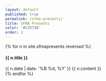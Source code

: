 ```yaml
---
layout: default
published: true
permalink: /sfma-presents/
title: SFMA Presents
color: '#C3573B'
order: 2
---
```

{% for n in site.sfmapresents  reversed %}
<article>
  <h4> {{ n.title }} </h4>
  <date>{{ n.date | date: '%B %d, %Y' }}</date>
  {{ n.content }}
</article>
{% endfor %}
